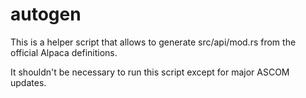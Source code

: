 # autogen

This is a helper script that allows to generate src/api/mod.rs from the official Alpaca definitions.

It shouldn't be necessary to run this script except for major ASCOM updates.

